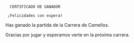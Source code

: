       CERTIFICADO DE GANADOR

     ¡Felicidades con espera!

Has ganado la partida de la Carrera de Camellos.

Gracias por jugar y esperamos verte en la próxima carrera.

